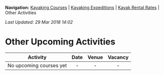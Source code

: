 **Navigation:** [Kayaking Courses](index) &#124; [Kayaking Expeditions](expedition) &#124; [Kayak Rental Rates](rental) &#124; Other Activities

_Last Updated: 29 Mar 2018 14:02_
# Other Upcoming Activities

Activity | Date | Venue | Vacancy
:---:|:---:|:---:|:---:
No upcoming courses yet|-|-|-

